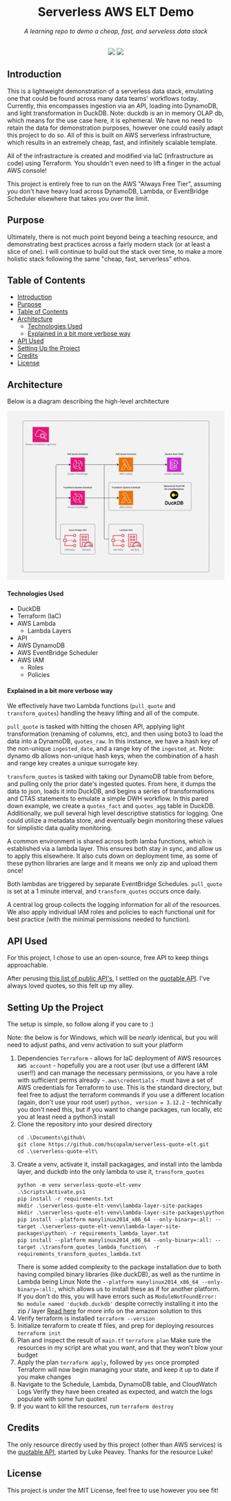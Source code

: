 <div align="center">
    <h1>Serverless AWS ELT Demo</h1>
    <i>A learning repo to demo a cheap, fast, and serveless data stack</i>
</div>
<br>
<p align="center">
  <img src="https://img.shields.io/badge/Harrison_Palmer-Author!-green" />
  <img src="https://img.shields.io/badge/MIT_License-Do_whatever!-yellow" />
</p>
 
## Introduction
This is a lightweight demonstration of a serverless data stack, emulating one that could be found across many data teams' workflows today. Currently, this encompasses ingestion via an API, loading into DynamoDB, and light transformation in DuckDB. Note: duckdb is an in memory OLAP db, which means for the use case here, it is ephemeral. We have no need to retain the data for demonstration purposes, however one could easily adapt this project to do so. All of this is built on AWS serverless infrastructure, which results in an extremely cheap, fast, and infinitely scalable template.

All of the infrastracture is created and modified via IaC (infrastructure as code) using Terraform. You shouldn't even need to lift a finger in the actual AWS console!

This project is entirely free to run on the AWS "Always Free Tier", assuming you don't have heavy load across DynamoDB, Lambda, or EventBridge Scheduler elsewhere that takes you over the limit.

## Purpose
Ultimately, there is not much point beyond being a teaching resource, and demonstrating best practices across a fairly modern stack (or at least a slice of one). I will continue to build out the stack over time, to make a more holistic stack following the same "cheap, fast, serverless" ethos.

## Table of Contents
- [Introduction](#introduction)
- [Purpose](#purpose)
- [Table of Contents](#table-of-contents)
- [Architecture](#architecture)
    - [Technologies Used](#technologies-used)
    - [Explained in a bit more verbose way](#explained-in-a-bit-more-verbose-way)
- [API Used](#api-used)
- [Setting Up the Project](#setting-up-the-project)
- [Credits](#credits)
- [License](#license)

## Architecture
Below is a diagram describing the high-level architecture

![Architecture Diagram](architecture_diagram.jpg)

#### Technologies Used
- DuckDB
- Terraform (IaC)
- AWS Lambda
  - Lambda Layers
- API
- AWS DynamoDB
- AWS EventBridge Scheduler
- AWS IAM
  - Roles
  - Policies
  
#### Explained in a bit more verbose way
We effectively have two Lambda functions (`pull_quote` and `transform_quotes`) handling the heavy lifting and all of the compute. 

`pull_quote` is tasked with hitting the chosen API, applying light transformation (renaming of columns, etc), and then using boto3 to load the data into a DynamoDB, `quotes_raw`. In this instance, we have a hash key of the non-unique `ingested_date`, and a range key of the `ingested_at`. Note: dynamo db allows non-unique hash keys, when the combination of a hash and range key creates a unique surrogate key.

`transform_quotes` is tasked with taking our DynamoDB table from before, and pulling only the prior date's ingested quotes. From here, it dumps the data to json, loads it into DuckDB, and begins a series of transformations and CTAS statements to emulate a simple DWH workflow. In this pared down example, we create a `quotes_fact` and `quotes_agg` table in DuckDB. Additionally, we pull several high level descriptive statistics for logging. One could utilize a metadata store, and eventually begin monitoring these values for simplistic data quality monitoring. 

A common environment is shared across both lamba functions, which is established via a lambda layer. This ensures both stay in sync, and allow us to apply this elsewhere. It also cuts down on deployment time, as some of these python libraries are large and it means we only zip and upload them once! 

Both lambdas are triggered by separate EventBridge Schedules. `pull_quote` is set at a 1 minute interval, and `transform_quotes` occurs once daily.

A central log group collects the logging information for all of the resources. We also apply individual IAM roles and policies to each functional unit for best practice (with the minimal permissions needed to function).


## API Used
For this project, I chose to use an open-source, free API to keep things approachable.

After perusing [this list of public API's](https://github.com/public-apis/public-apis), I settled on the [quotable API](https://github.com/lukePeavey/quotable). I've always loved quotes, so this felt up my alley.

## Setting Up the Project
The setup is simple, so follow along if you care to :)

Note: the below is for Windows, which will be *nearly* identical, but you will need to adjust paths, and venv activation to suit your platform

1. Dependencies
   `Terraform` - allows for IaC deployment of AWS resources
   `AWS account` - hopefully you are a root user (but use a different IAM user!!) and can manage the necessary permissions, or you have a role with sufficient perms already
   `~.aws\credentials` - must have a set of AWS credentials for Terraform to use. This is the standard directory, but feel free to adjust the terraform commands if you use a different location (again, don't use your root user)
   `python, version = 3.12.2` - technically you don't need this, but if you want to change packages, run locally, etc you at least need a python3 install
2. Clone the repository into your desired directory
   ```
   cd .\Documents\github\
   git clone https://github.com/hscopalm/serverless-quote-elt.git
   cd .\serverless-quote-elt\
   ```
3. Create a venv, activate it, install packagages, and install into the lambda layer, and duckdb into the only lambda to use it, `transform_quotes`
   ```
   python -m venv serverless-quote-elt-venv
   .\Scripts\Activate.ps1
   pip install -r requirements.txt
   mkdir .\serverless-quote-elt-venv\lambda-layer-site-packages
   mkdir .\serverless-quote-elt-venv\lambda-layer-site-packages\python
   pip install --platform manylinux2014_x86_64 --only-binary=:all: --target .\serverless-quote-elt-venv\lambda-layer-site-packages\python\ -r requirements_lambda_layer.txt
   pip install --platform manylinux2014_x86_64 --only-binary=:all: --target .\transform_quotes_lambda_function\  -r requirements_transform_quotes_lambda.txt
   ```
   There is some added complexity to the package installation due to both having compiled binary libraries (like duckDB), as well as the runtime in Lambda being Linux
   Note the `--platform manylinux2014_x86_64 --only-binary=:all:`, which allows us to install these as if for another platform. If you don't do this, you will have errors such as `ModuleNotFoundError: No module named 'duckdb.duckdb'` despite correctly installing it into the zip / layer
   [Read here](https://repost.aws/knowledge-center/lambda-python-package-compatible) for more info on the amazon solution to this
4. Verify terraform is installed
   `terraform --version`
5. Initialize terraform to create tf files, and prep for deploying resources
   `terraform init`
6. Plan and inspect the result of `main.tf`
   `terraform plan`
   Make sure the resources in my script are what you want, and that they won't blow your budget
7. Apply the plan
   `terraform apply`, followed by `yes` once prompted
   Terraform will now begin managing your state, and keep it up to date if you make changes
8. Navigate to the Schedule, Lambda, DynamoDB table, and CloudWatch Logs
   Verify they have been created as expected, and watch the logs populate with some fun quotes!
9.  If you want to kill the resources, run `terraform destroy`

## Credits
The only resource directly used by this project (other than AWS services) is the [quotable API](https://github.com/lukePeavey/quotable), started by Luke Peavey. Thanks for the resource Luke!

## License
This project is under the MIT License, feel free to use however you see fit!